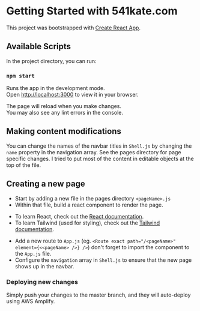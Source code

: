 # Getting Started with 541kate.com

This project was bootstrapped with [Create React App](https://github.com/facebook/create-react-app).

## Available Scripts

In the project directory, you can run:

### `npm start`

Runs the app in the development mode.\
Open [http://localhost:3000](http://localhost:3000) to view it in your browser.

The page will reload when you make changes.\
You may also see any lint errors in the console.

## Making content modifications

You can change the names of the navbar titles in `Shell.js` by changing the `name` property in the navigation array.
See the pages directory for page specific changes. I tried to put most of the content in editable objects at the top of the file.


## Creating a new page

* Start by adding a new file in the pages directory `<pageName>.js`
* Within that file, build a react component to render the page. 
- To learn React, check out the [React documentation](https://reactjs.org/).
- To learn Tailwind (used for styling), check out the [Tailwind documentation](https://tailwindcss.com/docs/installation).
* Add a new route to `App.js` (eg. `<Route exact path="/<pageName>" element={<<pageName> />} />`) don't forget to import the component to the `App.js` file.
* Configure the `navigation` array in `Shell.js` to ensure that the new page shows up in the navbar.


### Deploying new changes

Simply push your changes to the master branch, and they will auto-deploy using AWS Amplify.



